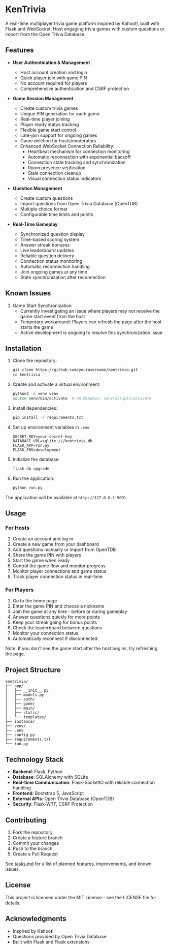 # KenTrivia

A real-time multiplayer trivia game platform inspired by Kahoot!, built with Flask and WebSocket. Host engaging trivia games with custom questions or import from the Open Trivia Database.

## Features

- **User Authentication & Management**
  - Host account creation and login
  - Quick player join with game PIN
  - No account required for players
  - Comprehensive authentication and CSRF protection

- **Game Session Management**
  - Create custom trivia games
  - Unique PIN generation for each game
  - Real-time player joining
  - Player ready status tracking
  - Flexible game start control
  - Late-join support for ongoing games
  - Game deletion for hosts/moderators
  - Enhanced WebSocket Connection Reliability:
    - Heartbeat mechanism for connection monitoring
    - Automatic reconnection with exponential backoff
    - Connection state tracking and synchronization
    - Room presence verification
    - Stale connection cleanup
    - Visual connection status indicators

- **Question Management**
  - Create custom questions
  - Import questions from Open Trivia Database (OpenTDB)
  - Multiple choice format
  - Configurable time limits and points

- **Real-Time Gameplay**
  - Synchronized question display
  - Time-based scoring system
  - Answer streak bonuses
  - Live leaderboard updates
  - Reliable question delivery
  - Connection status monitoring
  - Automatic reconnection handling
  - Join ongoing games at any time
  - State synchronization after reconnection

## Known Issues

1. Game Start Synchronization
   - Currently investigating an issue where players may not receive the game start event from the host
   - Temporary workaround: Players can refresh the page after the host starts the game
   - Active development is ongoing to resolve this synchronization issue

## Installation

1. Clone the repository:
   ```bash
   git clone https://github.com/yourusername/kentrivia.git
   cd kentrivia
   ```

2. Create and activate a virtual environment:
   ```bash
   python3 -m venv venv
   source venv/bin/activate  # On Windows: venv\Scripts\activate
   ```

3. Install dependencies:
   ```bash
   pip install -r requirements.txt
   ```

4. Set up environment variables in `.env`:
   ```
   SECRET_KEY=your-secret-key
   DATABASE_URL=sqlite:///kentrivia.db
   FLASK_APP=run.py
   FLASK_ENV=development
   ```

5. Initialize the database:
   ```bash
   flask db upgrade
   ```

6. Run the application:
   ```bash
   python run.py
   ```

The application will be available at `http://127.0.0.1:5001`.

## Usage

### For Hosts

1. Create an account and log in
2. Create a new game from your dashboard
3. Add questions manually or import from OpenTDB
4. Share the game PIN with players
5. Start the game when ready
6. Control the game flow and monitor progress
7. Monitor player connections and game status
8. Track player connection status in real-time

### For Players

1. Go to the home page
2. Enter the game PIN and choose a nickname
3. Join the game at any time - before or during gameplay
4. Answer questions quickly for more points
5. Keep your streak going for bonus points
6. Check the leaderboard between questions
7. Monitor your connection status
8. Automatically reconnect if disconnected

Note: If you don't see the game start after the host begins, try refreshing the page.

## Project Structure

```
kentrivia/
├── app/
│   ├── __init__.py
│   ├── models.py
│   ├── auth/
│   ├── game/
│   ├── main/
│   ├── static/
│   └── templates/
├── instance/
├── venv/
├── .env
├── config.py
├── requirements.txt
└── run.py
```

## Technology Stack

- **Backend**: Flask, Python
- **Database**: SQLAlchemy with SQLite
- **Real-time Communication**: Flask-SocketIO with reliable connection handling
- **Frontend**: Bootstrap 5, JavaScript
- **External APIs**: Open Trivia Database (OpenTDB)
- **Security**: Flask-WTF, CSRF Protection

## Contributing

1. Fork the repository
2. Create a feature branch
3. Commit your changes
4. Push to the branch
5. Create a Pull Request

See [tasks.md](tasks.md) for a list of planned features, improvements, and known issues.

## License

This project is licensed under the MIT License - see the LICENSE file for details.

## Acknowledgments

- Inspired by Kahoot!
- Questions provided by Open Trivia Database
- Built with Flask and Flask extensions

